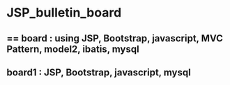 # JSP_bulletin_board
==
board : using JSP, Bootstrap, javascript, MVC Pattern, model2, ibatis, mysql
-----------------------------------------------------------------------------
board1 : JSP, Bootstrap, javascript, mysql
-------------------------------------------
